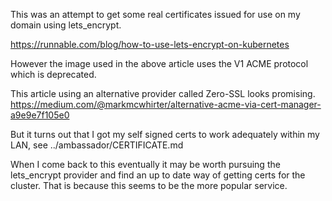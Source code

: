 This was an attempt to get some real certificates issued for use on
my domain using lets_encrypt.

https://runnable.com/blog/how-to-use-lets-encrypt-on-kubernetes

However the image used in the above article uses the V1 ACME protocol which
is deprecated.

This article using an alternative provider called Zero-SSL looks promising.
https://medium.com/@markmcwhirter/alternative-acme-via-cert-manager-a9e9e7f105e0

But it turns out that I got my self signed certs to work adequately within
my LAN, see ../ambassador/CERTIFICATE.md

When I come back to this eventually it may be worth pursuing the lets_encrypt
provider and find an up to date way of getting certs for the cluster. That is
because this seems to be the more popular service.
